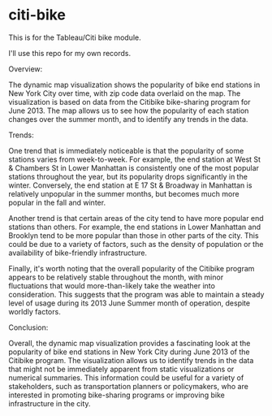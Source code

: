 # citi-bike
This is for the Tableau/Citi bike module.

 I'll use this repo for my own records.

Overview:

The dynamic map visualization shows the popularity of bike end stations in New York City over time, with zip code data overlaid on the map. The visualization is based on data from the Citibike bike-sharing program for June 2013. The map allows us to see how the popularity of each station changes over the summer month, and to identify any trends in the data.

Trends:

One trend that is immediately noticeable is that the popularity of some stations varies from week-to-week. For example, the end station at West St & Chambers St in Lower Manhattan is consistently one of the most popular stations throughout the year, but its popularity drops significantly in the winter. Conversely, the end station at E 17 St & Broadway in Manhattan is relatively unpopular in the summer months, but becomes much more popular in the fall and winter.

Another trend is that certain areas of the city tend to have more popular end stations than others. For example, the end stations in Lower Manhattan and Brooklyn tend to be more popular than those in other parts of the city. This could be due to a variety of factors, such as the density of population or the availability of bike-friendly infrastructure.

Finally, it's worth noting that the overall popularity of the Citibike program appears to be relatively stable throughout the month, with minor fluctuations that would more-than-likely take the weather into consideration. This suggests that the program was able to maintain a steady level of usage during its 2013 June Summer month of operation, despite worldly factors.

Conclusion:

Overall, the dynamic map visualization provides a fascinating look at the popularity of bike end stations in New York City during June 2013 of the Citibike program. The visualization allows us to identify trends in the data that might not be immediately apparent from static visualizations or numerical summaries. This information could be useful for a variety of stakeholders, such as transportation planners or policymakers, who are interested in promoting bike-sharing programs or improving bike infrastructure in the city.